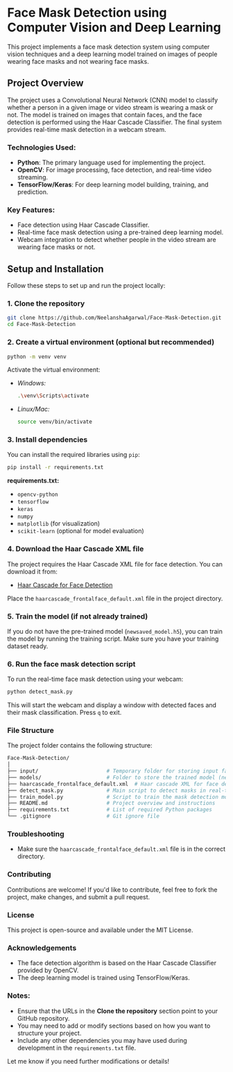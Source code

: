 # Face Mask Detection using Computer Vision and Deep Learning

This project implements a face mask detection system using computer vision techniques and a deep learning model trained on images of people wearing face masks and not wearing face masks.

## Project Overview

The project uses a Convolutional Neural Network (CNN) model to classify whether a person in a given image or video stream is wearing a mask or not. The model is trained on images that contain faces, and the face detection is performed using the Haar Cascade Classifier. The final system provides real-time mask detection in a webcam stream.

### Technologies Used:
- **Python**: The primary language used for implementing the project.
- **OpenCV**: For image processing, face detection, and real-time video streaming.
- **TensorFlow/Keras**: For deep learning model building, training, and prediction.

### Key Features:
- Face detection using Haar Cascade Classifier.
- Real-time face mask detection using a pre-trained deep learning model.
- Webcam integration to detect whether people in the video stream are wearing face masks or not.

## Setup and Installation

Follow these steps to set up and run the project locally:

### 1. Clone the repository

```bash
git clone https://github.com/NeelanshaAgarwal/Face-Mask-Detection.git
cd Face-Mask-Detection
```

### 2. Create a virtual environment (optional but recommended)

```bash
python -m venv venv
```

Activate the virtual environment:

- *Windows:*

  ```bash
  .\venv\Scripts\activate
  ```

- *Linux/Mac:*

  ```bash
  source venv/bin/activate
  ```

### 3. Install dependencies

You can install the required libraries using `pip`:

```bash
pip install -r requirements.txt
```

**requirements.txt:**

  - `opencv-python`
  - `tensorflow`
  - `keras`
  - `numpy`
  - `matplotlib` (for visualization)
  - `scikit-learn` (optional for model evaluation)

### 4. Download the Haar Cascade XML file

The project requires the Haar Cascade XML file for face detection. You can download it from:

- [Haar Cascade for Face Detection](https://github.com/opencv/opencv/tree/master/data/haarcascades)

Place the `haarcascade_frontalface_default.xml` file in the project directory.

### 5. Train the model (if not already trained)

If you do not have the pre-trained model (`newsaved_model.h5`), you can train the model by running the training script. Make sure you have your training dataset ready.

### 6. Run the face mask detection script

To run the real-time face mask detection using your webcam:

```bash
python detect_mask.py
```

This will start the webcam and display a window with detected faces and their mask classification. Press `q` to exit.

### File Structure

The project folder contains the following structure:

```bash
Face-Mask-Detection/
│
├── input/                      # Temporary folder for storing input face images
├── models/                     # Folder to store the trained model (newsaved_model.h5)
├── haarcascade_frontalface_default.xml  # Haar cascade XML for face detection
├── detect_mask.py              # Main script to detect masks in real-time using webcam
├── train_model.py              # Script to train the mask detection model
├── README.md                   # Project overview and instructions
├── requirements.txt            # List of required Python packages
└── .gitignore                  # Git ignore file
```

### Troubleshooting

- Make sure the `haarcascade_frontalface_default.xml` file is in the correct directory.

### Contributing

Contributions are welcome! If you'd like to contribute, feel free to fork the project, make changes, and submit a pull request.

### License

This project is open-source and available under the MIT License.

### Acknowledgements

- The face detection algorithm is based on the Haar Cascade Classifier provided by OpenCV.
- The deep learning model is trained using TensorFlow/Keras.


### Notes:

- Ensure that the URLs in the **Clone the repository** section point to your GitHub repository.
- You may need to add or modify sections based on how you want to structure your project.
- Include any other dependencies you may have used during development in the `requirements.txt` file.

Let me know if you need further modifications or details!

